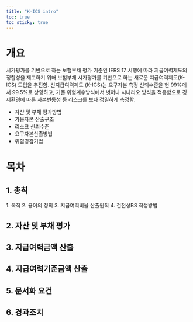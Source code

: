 ```yaml
---
title: "K-ICS intro"
toc: true
toc_sticky: true
---
```


# 개요
시가평가를 기반으로 하는 보험부채 평가 기준인 IFRS 17 시행에 따라 지급여력제도의 정합성을 제고하기 위해 보험부채 시가평가를 기반으로 하는 새로운 지급여력제도(K-ICS) 도입을 추진함.
신지급여력제도 (K-ICS)는 요구자본 측정 신뢰수준을 현 99%에서 99.5%로 상향하고, 기존 위험계수방식에서 벗어나 시나리오 방식을 적용함으로 경제환경에 따른 자본변동성 등 리스크를 보다 정밀하게 측정함.
- 자산 및 부채 평가방법
- 가용자본 산출구조
- 리스크 신뢰수준
- 요구자본산출방법
- 위험경감기법

# 목차
## 1. 총칙
<summary>
1. 목적
2. 용어의 정의
3. 지급여력비율 산출원칙
4. 건전성BS 작성방법
</summary>

## 2. 자산 및 부채 평가
## 3. 지급여력금액 산출
## 4. 지급여력기준금액 산출
## 5. 문서화 요건
## 6. 경과조치
